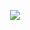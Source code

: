 <p align="center">
	<img src="https://lanyard-profile-readme.vercel.app/api/957329295603269652?hideTimestamp=true&hideBadges=true"/>
